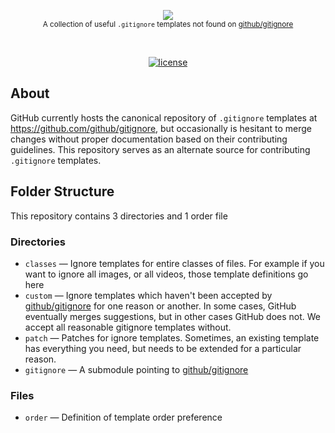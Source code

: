 <p align="center">
    <a href="https://www.gitignore.io">
        <img src="https://cdn.rawgit.com/dvcs/design/master/github/gitignore-templates.svg" />
    </a>
    <br>
    <small>A collection of useful <code>.gitignore</code> templates not found on <a href="https://github.com/github/gitignore">github/gitignore</a></small>
</p>
<br>
<p align="center">
    <a href="https://github.com/dvcs/gitignore-templates/blob/master/LICENSE.md"><img src="https://img.shields.io/github/license/dvcs/gitignore-templates.svg" alt="license"></a>
</p>

## About

GitHub currently hosts the canonical repository of `.gitignore` templates at https://github.com/github/gitignore, but occasionally is hesitant to merge changes without proper documentation based on their contributing guidelines.  This repository serves as an alternate source for contributing `.gitignore` templates.

## Folder Structure

This repository contains 3 directories and 1 order file

### Directories

- `classes` — Ignore templates for entire classes of files.  For example if you want to ignore all images, or all videos, those template definitions go here
- `custom` — Ignore templates which haven't been accepted by [github/gitignore](https://github.com/github/gitignore) for one reason or another.  In some cases, GitHub eventually merges suggestions, but in other cases GitHub does not.  We accept all reasonable gitignore templates without.
- `patch` — Patches for ignore templates. Sometimes, an existing template has everything you need, but needs to be extended for a particular reason.
- `gitignore` — A submodule pointing to [github/gitignore](https://github.com/github/gitignore)

### Files

- `order` — Definition of template order preference
